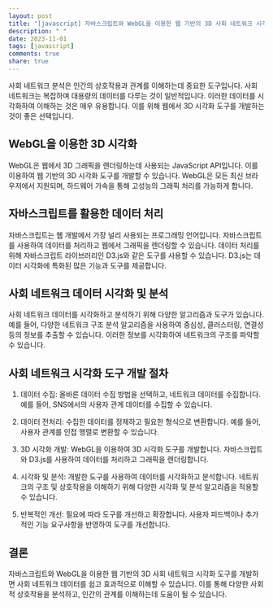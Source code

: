 ```yaml
---
layout: post
title: "[javascript] 자바스크립트와 WebGL을 이용한 웹 기반의 3D 사회 네트워크 시각화 도구 개발"
description: " "
date: 2023-11-01
tags: [javascript]
comments: true
share: true
---
```


사회 네트워크 분석은 인간의 상호작용과 관계를 이해하는데 중요한 도구입니다. 사회 네트워크는 복잡하며 대용량의 데이터를 다루는 것이 일반적입니다. 이러한 데이터를 시각화하여 이해하는 것은 매우 유용합니다. 이를 위해 웹에서 3D 시각화 도구를 개발하는 것이 좋은 선택입니다.

## WebGL을 이용한 3D 시각화

WebGL은 웹에서 3D 그래픽을 렌더링하는데 사용되는 JavaScript API입니다. 이를 이용하여 웹 기반의 3D 시각화 도구를 개발할 수 있습니다. WebGL은 모든 최신 브라우저에서 지원되며, 하드웨어 가속을 통해 고성능의 그래픽 처리를 가능하게 합니다.

## 자바스크립트를 활용한 데이터 처리

자바스크립트는 웹 개발에서 가장 널리 사용되는 프로그래밍 언어입니다. 자바스크립트를 사용하여 데이터를 처리하고 웹에서 그래픽을 렌더링할 수 있습니다. 데이터 처리를 위해 자바스크립트 라이브러리인 D3.js와 같은 도구를 사용할 수 있습니다. D3.js는 데이터 시각화에 특화된 많은 기능과 도구를 제공합니다.

## 사회 네트워크 데이터 시각화 및 분석

사회 네트워크 데이터를 시각화하고 분석하기 위해 다양한 알고리즘과 도구가 있습니다. 예를 들어, 다양한 네트워크 구조 분석 알고리즘을 사용하여 중심성, 클러스터링, 연결성 등의 정보를 추출할 수 있습니다. 이러한 정보를 시각화하여 네트워크의 구조를 파악할 수 있습니다.

## 사회 네트워크 시각화 도구 개발 절차

1. 데이터 수집: 올바른 데이터 수집 방법을 선택하고, 네트워크 데이터를 수집합니다. 예를 들어, SNS에서의 사용자 관계 데이터를 수집할 수 있습니다.

2. 데이터 전처리: 수집한 데이터를 정제하고 필요한 형식으로 변환합니다. 예를 들어, 사용자 관계를 인접 행렬로 변환할 수 있습니다.

3. 3D 시각화 개발: WebGL을 이용하여 3D 시각화 도구를 개발합니다. 자바스크립트와 D3.js를 사용하여 데이터를 처리하고 그래픽을 렌더링합니다.

4. 시각화 및 분석: 개발한 도구를 사용하여 데이터를 시각화하고 분석합니다. 네트워크의 구조 및 상호작용을 이해하기 위해 다양한 시각화 및 분석 알고리즘을 적용할 수 있습니다.

5. 반복적인 개선: 필요에 따라 도구를 개선하고 확장합니다. 사용자 피드백이나 추가적인 기능 요구사항을 반영하여 도구를 개선합니다.

## 결론

자바스크립트와 WebGL을 이용한 웹 기반의 3D 사회 네트워크 시각화 도구를 개발하면 사회 네트워크 데이터를 쉽고 효과적으로 이해할 수 있습니다. 이를 통해 다양한 사회적 상호작용을 분석하고, 인간의 관계를 이해하는데 도움이 될 수 있습니다.